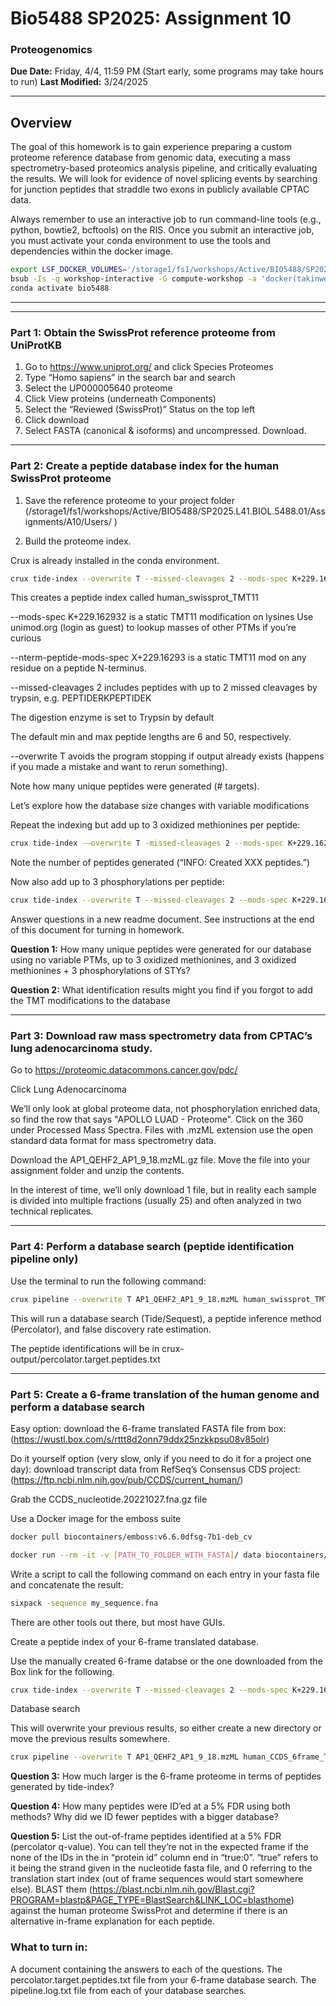 # Bio5488 SP2025: Assignment 10

### Proteogenomics

**Due Date:** Friday, 4/4, 11:59 PM   (Start early, some programs may take hours to run)
**Last Modified:** 3/24/2025

---
## Overview

The goal of this homework is to gain experience preparing a custom proteome reference database from genomic data, executing a mass spectrometry-based proteomics analysis pipeline, and critically evaluating the results. We will look for evidence of novel splicing events by searching for junction peptides that straddle two exons in publicly available CPTAC data.

Always remember to use an interactive job to run command-line tools (e.g., python, bowtie2, bcftools)
on the RIS. Once you submit an interactive job, you must activate your conda environment to use the
tools and dependencies within the docker image. 

```bash
export LSF_DOCKER_VOLUMES='/storage1/fs1/workshops/Active/BIO5488/SP2025.L41.BIOL.5488.01/:/storage1/fs1/workshops/Active/BIO5488/SP2025.L41.BIOL.5488.01/'
bsub -Is -q workshop-interactive -G compute-workshop -a 'docker(takinwe1/bio5488:0.0)' /bin/bash
conda activate bio5488
```
---
---
### Part 1: Obtain the SwissProt reference proteome from UniProtKB

1. Go to https://www.uniprot.org/ and click Species Proteomes
2. Type “Homo sapiens” in the search bar and search
3. Select the UP000005640 proteome
4. Click View proteins (underneath Components)
5. Select the “Reviewed (SwissProt)” Status on the top left
6. Click download
7. Select FASTA (canonical & isoforms) and uncompressed. Download.

---
### Part 2: Create a peptide database index for the human SwissProt proteome

1. Save the reference proteome to your project folder (/storage1/fs1/workshops/Active/BIO5488/SP2025.L41.BIOL.5488.01/Assignments/A10/Users/<user name> )

2. Build the proteome index.

Crux is already installed in the conda environment.

```bash
crux tide-index --overwrite T --missed-cleavages 2 --mods-spec K+229.162932 --nterm-peptide-mods-spec X+229.16293 [PATH_TO_PROTEOME_FILE] human_swissprot_TMT11
```
This creates a peptide index called human_swissprot_TMT11

 --mods-spec K+229.162932 is a static TMT11 modification on lysines
          Use unimod.org (login as guest) to lookup masses of other PTMs if you’re curious
 
 	
 --nterm-peptide-mods-spec X+229.16293 is a static TMT11 mod on any residue on a peptide N-terminus.
 
 
--missed-cleavages 2 includes peptides with up to 2 missed cleavages by trypsin, e.g. PEPTIDERKPEPTIDEK
 
The digestion enzyme is set to Trypsin by default
 
The default min and max peptide lengths are 6 and 50, respectively.
 
--overwrite T avoids the program stopping if output already exists (happens if you made a mistake and want to rerun something).
 
Note how many unique peptides were generated (# targets). 
 
Let’s explore how the database size changes with variable modifications

Repeat the indexing but add up to 3 oxidized methionines per peptide:
 
```bash
crux tide-index -–overwrite T -missed-cleavages 2 --mods-spec K+229.162932 –mods-spec 3M+15.994915 --nterm-peptide-mods-spec X+229.16293 [PATH_TO_PROTEOME_FILE] human_swissprot_TMT11_oxM
```
Note the number of peptides generated (“INFO: Created XXX peptides.”)
 
Now also add up to 3 phosphorylations per peptide:

 
```bash
crux tide-index --overwrite T --missed-cleavages 2 --mods-spec K+229.162932 --mods-spec 3M+15.994915 --mods-spec 3STY+79.966331 --nterm-peptide-mods-spec X+229.16293 [PATH_TO_PROTEOME_FILE] human_swissprot_TMT11_oxM_pSTY
```

Answer questions in a new readme document. See instructions at the end of this document for turning in homework.

**Question 1:**
How many unique peptides were generated for our database using no variable PTMs, up to 3 oxidized methionines, and 3 oxidized methionines + 3 phosphorylations of STYs?

**Question 2:**
What identification results might you find if you forgot to add the TMT modifications to the database


 ---
 ### Part 3: Download raw mass spectrometry data from CPTAC’s lung adenocarcinoma study.
 
 Go to https://proteomic.datacommons.cancer.gov/pdc/
 
Click Lung Adenocarcinoma
 
We’ll only look at global proteome data, not phosphorylation enriched data, so find the row that says	"APOLLO LUAD - Proteome". Click on the 360 under Processed Mass Spectra. Files with .mzML extension use the open standard data format for mass spectrometry data.
 
Download the AP1_QEHF2_AP1_9_18.mzML.gz file. Move the file into your assignment folder and unzip the contents.

In the interest of time, we’ll only download 1 file, but in reality each sample is divided into multiple fractions (usually 25) and often analyzed in two technical replicates.

---
### Part 4: Perform a database search (peptide identification pipeline only)
Use the terminal to run the following command:

```bash
crux pipeline --overwrite T AP1_QEHF2_AP1_9_18.mzML human_swissprot_TMT11/
```

This will run a database search (Tide/Sequest), a peptide inference method (Percolator), and false discovery rate estimation.

The peptide identifications will be in crux-output/percolator.target.peptides.txt


---
### Part 5: Create a 6-frame translation of the human genome and perform a database search

Easy option: download the 6-frame translated FASTA file from box: (https://wustl.box.com/s/rttt8d2onn79ddx25nzkkpsu08v85olr)

 Do it yourself option (very slow, only if you need to do it for a project one day): download transcript data from RefSeq’s Consensus CDS project: 
 (https://ftp.ncbi.nlm.nih.gov/pub/CCDS/current_human/)
 
Grab the CCDS_nucleotide.20221027.fna.gz file

Use a Docker image for the emboss suite

```bash
docker pull biocontainers/emboss:v6.6.0dfsg-7b1-deb_cv
```
```bash
docker run --rm -it -v [PATH_TO_FOLDER_WITH_FASTA]/ data biocontainers/emboss:v6.6.0dfsg-7b1-deb_cv1 /bin/bash
```

Write a script to call the following command on each entry in your fasta file and concatenate the result:
```bash
sixpack -sequence my_sequence.fna
```

There are other tools out there, but most have GUIs.

Create a peptide index of your 6-frame translated database.

Use the manually created 6-frame databse or the one downloaded from the Box link for the following.

```bash
crux tide-index --overwrite T --missed-cleavages 2 --mods-spec K+229.162932 --nterm-peptide-mods-spec X+229.16293 [PATH_TO_PROTEOME_FILE] human_CCDS_6frame_TMT11
```

Database search

This will overwrite your previous results, so either create a new directory or move the previous results somewhere.

```bash
crux pipeline --overwrite T AP1_QEHF2_AP1_9_18.mzML human_CCDS_6frame_TMT11
```


**Question 3:**
How much larger is the 6-frame proteome in terms of peptides generated by tide-index?

**Question 4:** 
How many peptides were ID’ed at a 5% FDR using both methods? Why did we ID fewer peptides with a bigger database?

**Question 5:**
List the out-of-frame peptides identified at a 5% FDR (percolator q-value). You can tell they’re not in the expected frame if the none of the IDs in the in “protein id” column end in “true:0”. “true” refers to it being the strand given in the nucleotide fasta file, and 0 referring to the translation start index (out of frame sequences would start somewhere else). BLAST them (https://blast.ncbi.nlm.nih.gov/Blast.cgi?PROGRAM=blastp&PAGE_TYPE=BlastSearch&LINK_LOC=blasthome) against the human proteome SwissProt and determine if there is an alternative in-frame explanation for each peptide.


### What to turn in:

A document containing the answers to each of the questions. The percolator.target.peptides.txt file from your 6-frame database search. The pipeline.log.txt file from each of your database searches.
